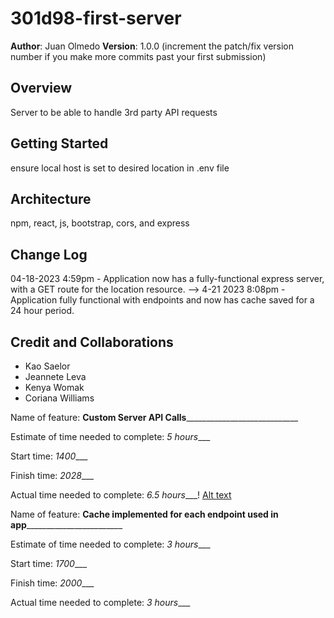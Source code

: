 # 301d98-first-server

**Author**: Juan Olmedo
**Version**: 1.0.0 (increment the patch/fix version number if you make more commits past your first submission)

## Overview

Server to be able to handle 3rd party API requests

## Getting Started

ensure local host is set to desired location in .env file
## Architecture

npm, react, js, bootstrap, cors, and express

## Change Log


04-18-2023 4:59pm - Application now has a fully-functional express server, with a GET route for the location resource. -->
4-21 2023 8:08pm - Application fully functional with endpoints and now has cache saved for a 24 hour period. 

## Credit and Collaborations

- Kao Saelor
- Jeannete Leva
- Kenya Womak
- Coriana Williams


Name of feature: __Custom Server API Calls______________________________

Estimate of time needed to complete: _5 hours____

Start time: _1400____

Finish time: _2028____

Actual time needed to complete: _6.5 hours____!
[Alt text](https://files.slack.com/files-pri/T039KG69K-F053FMW0U6B/image.png)

Name of feature: ____Cache implemented for each endpoint used in app____________________________

Estimate of time needed to complete: _3 hours____

Start time: _1700____

Finish time: _2000____

Actual time needed to complete: _3 hours____

